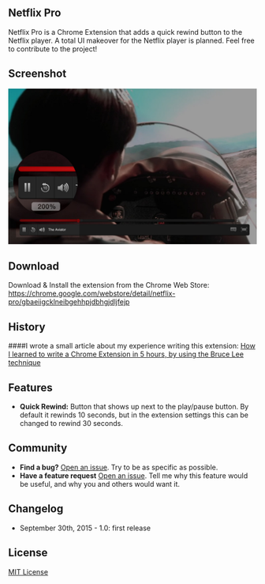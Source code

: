 ## Netflix Pro
Netflix Pro is a Chrome Extension that adds a quick rewind button to the Netflix player. A total UI makeover for the Netflix player is planned. Feel free to contribute to the project!

## Screenshot

![Screenshot](https://raw.githubusercontent.com/johncoates/NetflixPro/master/screenshot.jpg)

## Download
Download & Install the extension from the Chrome Web Store: https://chrome.google.com/webstore/detail/netflix-pro/gbaeiigcklneibgehhpjdbhgjdljfejp

## History
####I wrote a small article about my experience writing this extension:  [How I learned to write a Chrome Extension in 5 hours, by using the Bruce Lee technique](https://medium.com/@punksomething/how-i-learned-to-write-a-chrome-extension-in-5-hours-by-using-the-bruce-lee-technique-c72911ac7d86)

## Features
* **Quick Rewind:** Button that shows up next to the play/pause button. By default it rewinds 10 seconds, but in the extension settings this can be changed to rewind 30 seconds.

## Community
- **Find a bug?** [Open an issue](https://github.com/johncoates/NetflixPro/issues/new). Try to be as specific as possible.
- **Have a feature request** [Open an issue](https://github.com/johncoates/NetflixPro/issues/new). Tell me why this feature would be useful, and why you and others would want it.

## Changelog

- September 30th, 2015 - 1.0: first release

## License
[MIT License](https://raw.githubusercontent.com/johncoates/NetflixPro/master/LICENSE)
